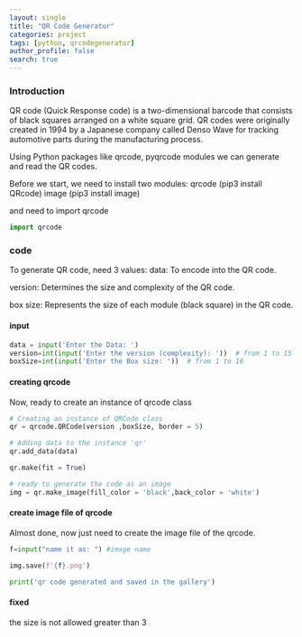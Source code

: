 ```yaml
---
layout: single
title: "QR Code Generator"
categories: project
tags: [python, qrcodegenerator]
author_profile: false
search: true
---
```


### Introduction

QR code (Quick Response code) is a two-dimensional barcode that consists of black squares arranged on a white square grid. QR codes were originally created in 1994 by a Japanese company called Denso Wave for tracking automotive parts during the manufacturing process.

Using Python packages like qrcode, pyqrcode modules we can generate and read the QR codes.

Before we start, we need to install two modules:
qrcode (pip3 install QRcode)
image (pip3 install image)

and need to import qrcode

```python
import qrcode
```

### code

To generate QR code, need 3 values:
data: To encode into the QR code.

version: Determines the size and complexity of the QR code.

box size: Represents the size of each module (black square) in the QR code.

#### input

```python
data = input('Enter the Data: ')
version=int(input('Enter the version (complexity): '))  # from 1 to 15
boxSize=int(input('Enter the Box size: '))  # from 1 to 10
```

#### creating qrcode

Now, ready to create an instance of qrcode class

```python
# Creating an instance of QRCode class
qr = qrcode.QRCode(version ,boxSize, border = 5)

# Adding data to the instance 'qr'
qr.add_data(data)

qr.make(fit = True)

# ready to generate the code as an image
img = qr.make_image(fill_color = 'black',back_color = 'white')
```

#### create image file of qrcode

Almost done, now just need to create the image file of the qrcode.

```python
f=input("name it as: ") #image name

img.save(f'{f}.png')

print('qr code generated and saved in the gallery')
```

#### fixed

the size is not allowed greater than 3
